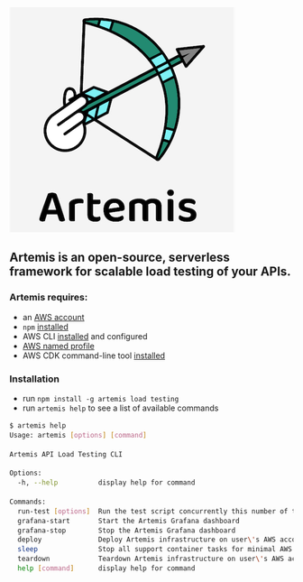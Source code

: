 ![Artemis logo](assets/images/Artemis_logo_on_light.jpg)

## Artemis is an open-source, serverless framework for scalable load testing of your APIs.

### Artemis requires:

- an [AWS account](https://portal.aws.amazon.com/gp/aws/developer/registration/index.html?nc2=h_ct&src=default)
- `npm` [installed](https://www.npmjs.com/get-npm)
- AWS CLI [installed](https://docs.aws.amazon.com/cli/latest/userguide/install-cliv2.html) and configured
- [AWS named profile](https://docs.aws.amazon.com/cli/latest/userguide/cli-configure-profiles.html)
- AWS CDK command-line tool [installed](https://docs.aws.amazon.com/cdk/latest/guide/cli.html)

### Installation

- run `npm install -g artemis load testing`
- run `artemis help` to see a list of available commands

```sh
$ artemis help
Usage: artemis [options] [command]

Artemis API Load Testing CLI

Options:
  -h, --help          display help for command

Commands:
  run-test [options]  Run the test script concurrently this number of times.
  grafana-start       Start the Artemis Grafana dashboard
  grafana-stop        Stop the Artemis Grafana dashboard
  deploy              Deploy Artemis infrastructure on user\'s AWS account.
  sleep               Stop all support container tasks for minimal AWS usage charges.
  teardown            Teardown Artemis infrastructure on user\'s AWS account, retain Artemis database.
  help [command]      display help for command
```
